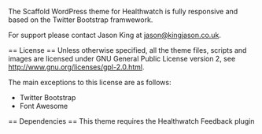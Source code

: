 The Scaffold WordPress theme for Healthwatch is fully responsive and based on the Twitter Bootstrap framwework.

For support please contact Jason King at jason@kingjason.co.uk.

== License ==
Unless otherwise specified, all the theme files, scripts and images are licensed under GNU General Public License version 2, see http://www.gnu.org/licenses/gpl-2.0.html.

The main exceptions to this license are as follows:
- Twitter Bootstrap
- Font Awesome

== Dependencies ==
This theme requires the Healthwatch Feedback plugin
